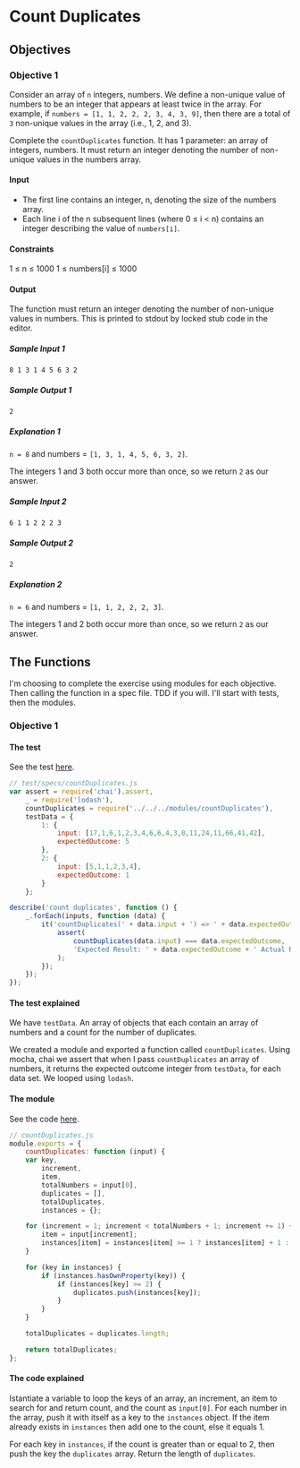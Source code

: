 # Count Duplicates
## Objectives
### Objective 1
Consider an array of `n` integers, numbers. We define a non-unique value of numbers to be an integer that appears at least twice in the array. For example, if `numbers = [1, 1, 2, 2, 2, 3, 4, 3, 9]`, then there are a total of `3` non-unique values in the array (i.e., 1, 2, and 3).

Complete the `countDuplicates` function. It has 1 parameter: an array of integers, numbers. It must return an integer denoting the number of non-unique values in the numbers array.

#### Input

* The first line contains an integer, n, denoting the size of the numbers array.
* Each line i of the n subsequent lines (where 0 ≤ i < n) contains an integer describing the value of `numbers[i]`.

#### Constraints

1 ≤ n ≤ 1000 1 ≤ numbers[i] ≤ 1000

#### Output

The function must return an integer denoting the number of non-unique values in numbers. This is printed to stdout by locked stub code in the editor.

##### Sample Input 1

`8 1 3 1 4 5 6 3 2`

##### Sample Output 1

`2`

#####  Explanation 1

`n = 8` and numbers = `[1, 3, 1, 4, 5, 6, 3, 2]`.

The integers 1 and 3 both occur more than once, so we return `2` as our answer.

##### Sample Input 2

`6 1 1 2 2 2 3`

##### Sample Output 2

`2`

##### Explanation 2

`n = 6` and numbers = `[1, 1, 2, 2, 2, 3]`.

The integers 1 and 2 both occur more than once, so we return `2` as our answer.

## The Functions
I'm choosing to complete the exercise using modules for each objective. Then calling the function in a spec file. TDD if you will. I'll start with tests, then the modules.

### <div id="Objective-1">Objective 1</div>
#### The test
See the test [here](../../javascript/modules/test/specs/countDuplicates.js).

```js
// test/specs/countDuplicates.js
var assert = require('chai').assert,
    _ = require('lodash'),
    countDuplicates = require('../../../modules/countDuplicates'),
    testData = {
        1: {
            input: [17,1,6,1,2,3,4,6,6,4,3,0,11,24,11,66,41,42],
            expectedOutcome: 5
        },
        2: {
            input: [5,1,1,2,3,4],
            expectedOutcome: 1
        }
    };

describe('count duplicates', function () {
    _.forEach(inputs, function (data) {
        it('countDuplicates(' + data.input + ') => ' + data.expectedOutcome, function() {
            assert(
                countDuplicates(data.input) === data.expectedOutcome,
                'Expected Result: ' + data.expectedOutcome + ' Actual Result: ' + countDuplicates(data.input)
            );
        });
    });
});
```
#### The test explained
We have `testData`. An array of objects that each contain an array of numbers and a count for the number of duplicates.

We created a module and exported a function called `countDuplicates`. Using mocha, chai we assert that when I pass `countDuplicates` an array of numbers, it returns the expected outcome integer from `testData`, for each data set. We looped using `lodash`.

#### The module
See the code [here](../../javascript/modules/compoundWords.js).

```js
// countDuplicates.js
module.exports = {
    countDuplicates: function (input) {
    var key,
        increment,
        item,
        totalNumbers = input[0],
        duplicates = [],
        totalDuplicates,
        instances = {};

    for (increment = 1; increment < totalNumbers + 1; increment += 1) {
        item = input[increment];
        instances[item] = instances[item] >= 1 ? instances[item] + 1 : 1;
    }

    for (key in instances) {
        if (instances.hasOwnProperty(key)) {
            if (instances[key] >= 2) {
                duplicates.push(instances[key]);
            }
        }
    }

    totalDuplicates = duplicates.length;

    return totalDuplicates;
};
```
#### The code explained
Istantiate a variable to loop the keys of an array, an increment, an item to search for and return count, and the count as `input[0]`. For each number in the array, push it with itself as a key to the `instances` object. If the item already exists in `instances` then add one to the count, else it equals 1.

For each key in `instances`, if the count is greater than or equal to 2, then push the key the `duplicates` array. Return the length of `duplicates`.

